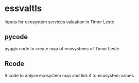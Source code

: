 # essvaltls
Inputs for ecosystem services valuation in Timor Leste

## pycode
pyqgis code to create map of ecosystems of Timor Leste

## Rcode
R code to anlyse ecosystem map and link it to ecosystem values
